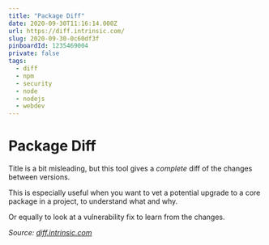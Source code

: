 ```yaml
---
title: "Package Diff"
date: 2020-09-30T11:16:14.000Z
url: https://diff.intrinsic.com/
slug: 2020-09-30-0c60df3f
pinboardId: 1235469004
private: false
tags:
  - diff
  - npm
  - security
  - node
  - nodejs
  - webdev
---
```


# Package Diff

Title is a bit misleading, but this tool gives a _complete_ diff of the changes between versions.

This is especially useful when you want to vet a potential upgrade to a core package in a project, to understand what and why.

Or equally to look at a vulnerability fix to learn from the changes.

_Source: [diff.intrinsic.com](https://diff.intrinsic.com/)_
